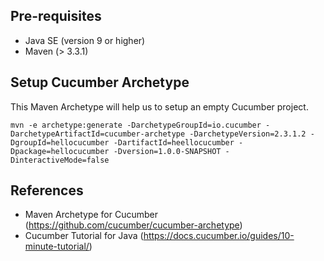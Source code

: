 ## Pre-requisites
 - Java SE (version 9 or higher)
 - Maven (> 3.3.1)

## Setup Cucumber Archetype
This Maven Archetype will help us to setup an empty Cucumber project.

`mvn -e archetype:generate -DarchetypeGroupId=io.cucumber -DarchetypeArtifactId=cucumber-archetype -DarchetypeVersion=2.3.1.2 -DgroupId=hellocucumber -DartifactId=heellocucumber -Dpackage=hellocucumber -Dversion=1.0.0-SNAPSHOT -DinteractiveMode=false`

## References
  - Maven Archetype for Cucumber (https://github.com/cucumber/cucumber-archetype)
  - Cucumber Tutorial for Java (https://docs.cucumber.io/guides/10-minute-tutorial/)
